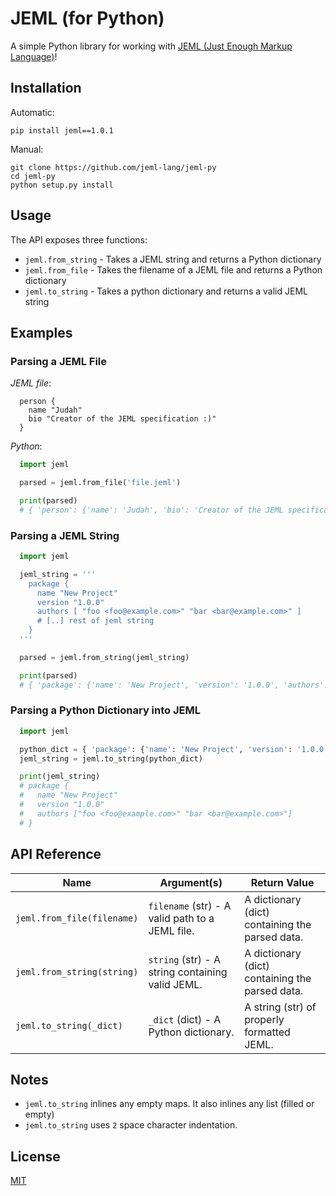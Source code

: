# JEML (for Python)

A simple Python library for working with [JEML (Just Enough Markup Language)](https://github.com/jeml-lang/jeml)!

## Installation

Automatic:  
```shell
pip install jeml==1.0.1
```

Manual:  
```shell
git clone https://github.com/jeml-lang/jeml-py
cd jeml-py
python setup.py install
```

## Usage

The API exposes three functions:  
  * `jeml.from_string` - Takes a JEML string and returns a Python dictionary
  * `jeml.from_file` - Takes the filename of a JEML file and returns a Python dictionary
  * `jeml.to_string` - Takes a python dictionary and returns a valid JEML string


## Examples

### Parsing a JEML File

*JEML file*:  
```
  person {
    name "Judah"
    bio "Creator of the JEML specification :)"
  }
```

*Python*:  
```python
  import jeml

  parsed = jeml.from_file('file.jeml')

  print(parsed)
  # { 'person': {'name': 'Judah', 'bio': 'Creator of the JEML specification :)' } }
```


### Parsing a JEML String

```python
  import jeml

  jeml_string = '''
    package {
      name "New Project"
      version "1.0.0"
      authors [ "foo <foo@example.com>" "bar <bar@example.com>" ]
      # [..] rest of jeml string
    }
  '''

  parsed = jeml.from_string(jeml_string)

  print(parsed)
  # { 'package': {'name': 'New Project', 'version': '1.0.0', 'authors': ['foo <foo@example.com>', 'bar <bar@example.com>'] } }
```

### Parsing a Python Dictionary into JEML

```python
  import jeml

  python_dict = { 'package': {'name': 'New Project', 'version': '1.0.0', 'authors': ['foo <foo@example.com>', 'bar <bar@example.com>'] } }
  jeml_string = jeml.to_string(python_dict)

  print(jeml_string)
  # package {
  #   name "New Project"
  #   version "1.0.0"
  #   authors ["foo <foo@example.com>" "bar <bar@example.com>"]
  # }
```


## API Reference

|Name|Argument(s)|Return Value|
|----|-----------|------------|
|`jeml.from_file(filename)`|`filename` (str) - A valid path to a JEML file. | A dictionary (dict) containing the parsed data. |
|`jeml.from_string(string)`|`string` (str) - A string containing valid JEML. | A dictionary (dict) containing the parsed data. |
|`jeml.to_string(_dict)`|`_dict` (dict) - A Python dictionary. | A string (str) of properly formatted JEML. |


## Notes

- `jeml.to_string` inlines any empty maps. It also inlines any list (filled or empty)
- `jeml.to_string` uses `2` space character indentation. 


## License
[MIT](LICENSE)
